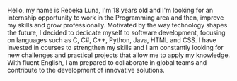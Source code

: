 Hello, my name is Rebeka Luna, I'm 18 years old and I'm looking for an internship opportunity to work in the Programming area and then, improve my skills and grow professionally.
Motivated by the way technology shapes the future, I decided to dedicate myself to software development, focusing on languages ​​such as C, C#, C++, Python, Java, HTML and CSS.
I have invested in courses to strengthen my skills and I am constantly looking for new challenges and practical projects that allow me to apply my knowledge. 
With fluent English, I am prepared to collaborate in global teams and contribute to the development of innovative solutions.
